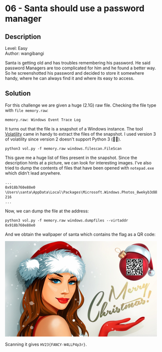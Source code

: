 # 06 - Santa should use a password manager

## Description

Level: Easy<br/>
Author: wangibangi

Santa is getting old and has troubles remembering his password. He said password Managers are too complicated for him
and he found a better way. So he screenshotted his password and decided to store it somewhere handy, where he can always
find it and where its easy to access.

## Solution

For this challenge we are given a huge (2.1G) raw file. Checking the file type with `file memory.raw`:

```
memory.raw: Windows Event Trace Log
```

It turns out that the file is a snapshot of a Windows instance. The
tool [Volatility](https://github.com/volatilityfoundation/volatility) came in handy to extract the files of the
snapshot. I used version 3 of volatility since version 2 doesn't support Python 3 (😮‍💨).

```
python3 vol.py -f memory.raw windows.filescan.FileScan
```

This gave me a huge list of files present in the snapshot. Since the description hints at a picture, we can look for
interesting images. I've also tried to dump the contents of files that have been opened with `notepad.exe` which didn't
lead anywhere.

```
...
0x918b760e88e0  \Users\santa\AppData\Local\Packages\Microsoft.Windows.Photos_8wekyb3d8bbwe\LocalState\PhotosAppBackground\wallpaper.png 216
...
```

Now, we can dump the file at the address:

```
python3 vol.py -f memory.raw windows.dumpfiles --virtaddr 0x918b760e88e0
```

And we obtain the wallpaper of santa which contains the flag as a QR code:

![The wallpaper containing the flag as a QR code](solution.png)

Scanning it gives `HV23{FANCY-W4LLP4p3r}`.
